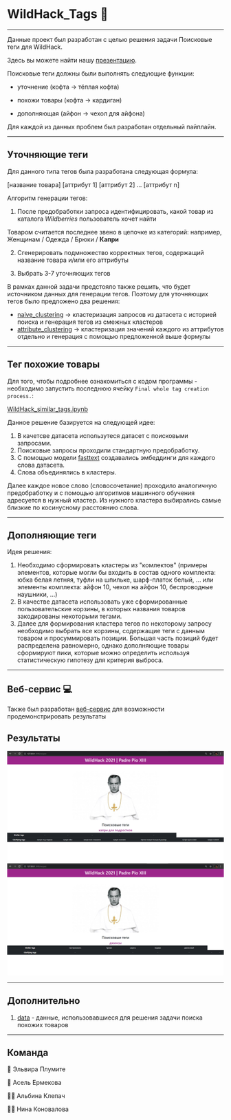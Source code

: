 # WildHack_Tags 👗 
---------------------------------------------------

Данные проект был разработан с целью решения задачи Поисковые теги для WildHack. 

Здесь вы можете найти нашу [презентацию](https://docs.google.com/presentation/d/1Gz2pAfyW4l21TmB5ZuAHKxu-zdVjQ2Bwt1iS5XAPKEg/edit?usp=sharing).

Поисковые теги должны были выполнять следующие функции:

- уточнение (кофта → тёплая кофта)

- похожи товары (кофта → кардиган) 

- дополняющая (айфон → чехол для айфона)

Для каждой из данных проблем был разработан отдельный пайплайн.

--------------------------------------------------------------------

## Уточняющие теги

Для данного типа тегов была разработана следующая формула:

[название товара] [аттрибут 1] [аттрибут 2] ... [аттрибут n]

Алгоритм генерации тегов: 

1. После предобработки запроса идентифицировать, какой товар из каталога *Wildberries* пользователь хочет найти

Товаром считается последнее звено в цепочке из категорий:
  например, Женщинам / Одежда / Брюки / **Капри**
  
2. Сгенерировать подмножество корректных тегов, содержащий название товара и/или его аттрибуты

3. Выбрать 3-7 уточняющих тегов


В рамках данной задачи предстояло также решить, что будет источником данных для генерации тегов. Поэтому для уточняющих тегов было предложено два решения:
- [naive_clustering](https://github.com/Nina-Konovalova/WildHack_Tags/blob/main/specifying_tag_generation_naive_clustering.ipynb) -> кластеризация запросов из датасета с историей поиска и генерация тегов из смежных кластеров
- [attribute_clustering](https://github.com/Nina-Konovalova/WildHack_Tags/blob/main/specifying_tag_generation_attribute_clustering.ipynb) -> кластеризация значений каждого из аттрибутов отдельно и генерация с помощью предложенной выше формулы

-------------------------------------------------------------

## Тег похожие товары

Для того, чтобы подробнее ознакомиться с кодом программы - необходимо запустить последнюю ячейку `Final whole tag creation process.`:

[WildHack_similar_tags.ipynb](https://github.com/Nina-Konovalova/WildHack_Tags/blob/main/WildHack_similar_tags.ipynb)

Данное решение базируется на следующей идее:

1) В качетсве датасета использутеся датасет с поисковыми запросами.
2) Поисковые запросы проходили стандартную предобработку.
3) С помощью модели [fasttext](https://fasttext.cc/) cоздавались эмбеддинги для каждого слова датасета.
4) Слова объединялись в кластеры.

Далее каждое новое слово (словосочетание) проходило аналогичную предобработку и с помощью алгоритмов машинного обучения адресуется в нужный кластер. Из нужного кластера выбирались самые близкие по косинусному расстоянию слова.


--------------------------------------------------------------------


## Дополняющие теги

Идея решения:

1) Необходимо сформировать кластеры из "комлектов" (примеры элементов, которые могли бы входить в состав одного комплекта: юбка белая летняя, туфли на шпильке, шарф-платок белый, ... или элементы комплекта: айфон 10, чехол на айфон 10, беспроводные наушники, ...)
2) В качестве датасета использовать уже сформированные пользовательские корзины, в которых названия товаров закодированы некоторыми тегами.
3) Далее для формирования кластера тегов по некоторому запросу необходимо выбрать все корзины, содержащие теги с данным товаром и просуммировать позиции. Большая часть позиций будет распределена равномерно, однако дополняющие товары сформируют пики, которые можно определить используя статистическую гипотезу для критерия выброса.


-------------------------------------------------------------------

## Веб-сервис 	:computer:
Также был разработан [веб-сервис](https://tags-padre-pio-xiii.herokuapp.com/) для возможности продемонстрировать результаты

## Результаты

<p align="center">
  <img src="https://github.com/Nina-Konovalova/WildHack_Tags/blob/main/pictures/clar.png" >
  <img src="https://github.com/Nina-Konovalova/WildHack_Tags/blob/main/pictures/sim.png" >
</p>

----------------------------------------------------------------------
## Дополнительно

1) [data](https://github.com/Nina-Konovalova/WildHack_Tags/tree/main/data) - данные, использовавшиеся для решения задачи поиска похожих товаров
----------------------------------------------------------------------

## Команда

:woman: Эльвира Плyмите

:girl: Асель Ермекова

:curly_haired_woman: Альбина Клепач

:red_haired_woman: Нина Коновалова

